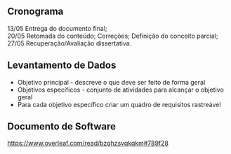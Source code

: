 ## Cronograma  
13/05 Entrega do documento final;  
20/05 Retomada do conteúdo; Correções; Definição do conceito parcial;  
27/05 Recuperação/Avaliação dissertativa.  


## Levantamento de Dados 
- Objetivo principal - descreve o que deve ser feito de forma geral
- Objetivos específicos - conjunto de atividades para alcançar o objetivo geral
- Para cada objetivo específico criar um quadro de requisitos rastreável

## Documento de Software
https://www.overleaf.com/read/bzqhzsvqkqkm#789f28






